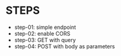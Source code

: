 # STEPS

- step-01: simple endpoint
- step-02: enable CORS
- step-03: GET with query
- step-04: POST with body as parameters
